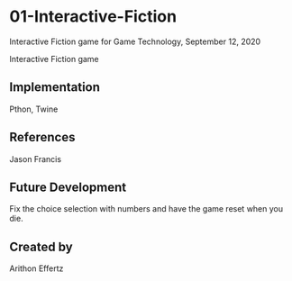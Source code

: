 # 01-Interactive-Fiction
Interactive Fiction game for Game Technology, September 12, 2020

Interactive Fiction game

## Implementation
Pthon, Twine

## References
Jason Francis

## Future Development
Fix the choice selection with numbers and have the game reset when you die.

## Created by
Arithon Effertz
